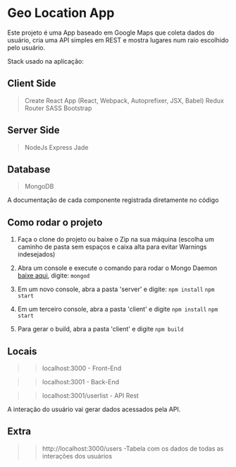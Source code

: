 # Geo Location App
Este projeto é uma App baseado em Google Maps que coleta dados do usuário, cria uma API simples em REST e mostra lugares num raio escolhido pelo usuário.

Stack usado na aplicação:

## Client Side
> Create React App (React, Webpack, Autoprefixer, JSX, Babel)
> Redux
> Router
> SASS
> Bootstrap

## Server Side
> NodeJs
> Express
> Jade

## Database
> MongoDB

A documentação de cada componente registrada diretamente no código

## Como rodar o projeto

1. Faça o clone do projeto ou baixe o Zip na sua máquina (escolha um caminho de pasta sem espaços e caixa alta para evitar Warnings indesejados)

2. Abra um console e execute o comando para rodar o Mongo Daemon [baixe aqui](https://www.mongodb.com/download-center?jmp=nav#community), digite: 
```mongod```

3. Em um novo console, abra a pasta 'server' e digite:
```npm install```
```npm start```

4. Em um terceiro console, abra a pasta 'client' e digite
```npm install```
```npm start```

5. Para gerar o build, abra a pasta 'client' e digite
```npm build```

## Locais

>> localhost:3000 - Front-End

>> localhost:3001 - Back-End

>> localhost:3001/userlist - API Rest

A interação do usuário vai gerar dados acessados pela API.

## Extra

>> http://localhost:3000/users -Tabela com os dados de todas as interações dos usuários

